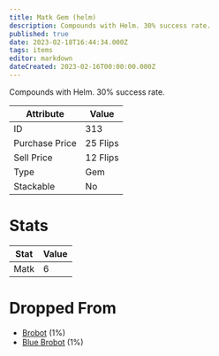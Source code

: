 ```yaml
---
title: Matk Gem (helm)
description: Compounds with Helm. 30% success rate.
published: true
date: 2023-02-18T16:44:34.000Z
tags: items
editor: markdown
dateCreated: 2023-02-16T00:00:00.000Z
---
```


Compounds with Helm. 30% success rate.

|Attribute|Value|
|-|-|
|ID|313|
|Purchase Price|25 Flips|
|Sell Price|12 Flips|
|Type|Gem|
|Stackable|No|

# Stats
|Stat|Value|
|-|-|
|Matk|6|

# Dropped From
 * [Brobot](/monsters/brobot.md) (1%)
 * [Blue Brobot](/monsters/blue-brobot.md) (1%)
